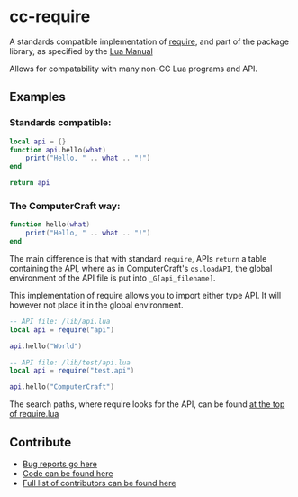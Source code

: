 cc-require
==========

A standards compatible implementation of [require][link:5.1 require],
and part of the package library, as specified by the [Lua Manual][link:5.1 PIL]

Allows for compatability with many non-CC Lua programs and API.

Examples
--------

### Standards compatible:
```lua
local api = {}
function api.hello(what)
    print("Hello, " .. what .. "!")
end

return api
```


### The ComputerCraft way:
```lua
function hello(what)
    print("Hello, " .. what .. "!")
end
```

The main difference is that with standard `require`, APIs `return` a table
containing the API, where as in ComputerCraft's `os.loadAPI`, the global
environment of the API file is put into `_G[api_filename]`.

This implementation of require allows you to import either type API.
It will however not place it in the global environment.
```lua
-- API file: /lib/api.lua
local api = require("api")

api.hello("World")

```
```lua
-- API file: /lib/test/api.lua
local api = require("test.api")

api.hello("ComputerCraft")
```

The search paths, where require looks for the API, can be found [at the top of require.lua][link:cc-require require.lua]


Contribute
----------
 * [Bug reports go here][link:cc-require issues]
 * [Code can be found here][link:cc-require repo]
 * [Full list of contributors can be found here][link:cc-require commits]



[link:5.1 PIL]: <http://www.lua.org/manual/5.1/manual.html>
[link:5.1 require]: <http://www.lua.org/manual/5.1/manual.html#pdf-require>

[link:cc-require issues]: <https://bitbucket.org/openshell/cc-require/issues>
[link:cc-require repo]: <https://bitbucket.org/openshell/cc-require>
[link:cc-require commits]: <https://bitbucket.org/openshell/cc-require/commits/all>

[link:cc-require require.lua]: <https://bitbucket.org/openshell/cc-require/src/default/assets/computercraft/lua/rom/autorun/require.lua?at=default>

